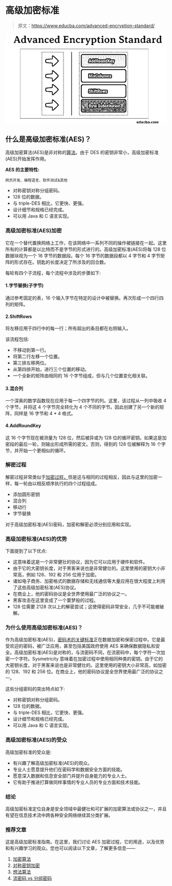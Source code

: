 # 高级加密标准

> 原文：<https://www.educba.com/advanced-encryption-standard/>

![Advanced Encryption Standard](img/9111d7dbc18fbe60c09cf987f0e0f6e2.png)



## 什么是高级加密标准(AES)？

高级加密算法(AES)是非对称的[算法](https://www.educba.com/symmetric-algorithms/)。由于 DES 的密钥非常小，高级加密标准(AES)开始发挥作用。

**AES 的主要特性:**

<small>网页开发、编程语言、软件测试&其他</small>

*   对称密钥对称分组密码。
*   128 位的数据。
*   与 triple-DES 相比，它更快、更强。
*   设计细节和规格已经完成。
*   可以用 Java 和 C 语言实现。

### 高级加密标准(AES)加密

它在一个替代置换网络上工作，在该网络中一系列不同的操作被链接在一起。这里所有的计算都是以比特而不是字节的形式进行的。高级加密标准(AES)将每 128 位数据块视为一个 16 字节的数据段。每个 16 字节的数据段都以 4 字节和 4 字节矩阵的形式存在。钥匙的长度决定了所涉及的回合数。

每轮有四个子流程，每个流程中涉及的步骤如下:

#### 1.字节替换(子字节)

通过参考固定的表，16 个输入字节在特定的设计中被替换。再次形成一个四行四列的矩阵。

#### 2.ShiftRows

将左移应用于四行中的每一行；所有超出的条目都在右侧输入。

该流程包括:

*   不移动到第一行。
*   将第二行左移一个位置。
*   第三排左移两位。
*   从第四排开始，进行三个位置的移动。
*   一个全新的矩阵由相同的 16 个字节组成，但与几个位置变化相关联。

#### 3.混合列

一个深奥的数学函数现在应用于每一个四字节的列。这里，该过程从一列中吸收 4 个字节，并将这 4 个字节完全转化为 4 个不同的字节。因此创建了另一个新的矩阵，同样是 16 字节和 4 * 4 格式。

#### 4.AddRoundKey

这 16 个字节现在被测量为 128 位，然后被异或为 128 位的循环密钥。如果这是加密段的最后一轮，则输出形成所需的密文。否则，得到的 128 位被解释为 16 个字节，并开始一个更相似的循环。

### 解密过程

解密过程非常类似于[加密过程，](https://www.educba.com/encryption-process/)但是这与相同的过程相反，因此与这里的加密一样，每一轮由以相反顺序执行的四个过程组成。

*   添加圆形密钥
*   混合列
*   移动行
*   字节替换

对于高级加密标准(AES)密码，加密和解密必须分别应用和实现。

### 高级加密标准(AES)的优势

下面提到了以下优点:

*   这意味着这是一个非常健壮的协议，因为它可以应用于硬件和软件。
*   由于它的大密钥长度，对于黑客来说也是非常健壮的。这里使用的密钥大小非常高，例如 128、192 和 256 位用于加密。
*   诸如电子商务、加密格式的数据存储和无线通信等大量应用在很大程度上利用了这些高级加密标准(AES)协议。
*   在商业上，他的密码协议是全世界使用最广泛的协议之一。
*   黑客攻击在这里变成了一个噩梦般的过程。
*   128 位需要 2128 次以上的解密尝试；这使得密码非常安全，几乎不可能被破解。

### 为什么使用高级加密标准(AES)？

作为高级加密标准(AES)，[密码术的关键标准](https://www.educba.com/what-is-cryptography/)正在数据加密和保密过程中。它是最受欢迎的密码，被广泛应用，甚至包括美国政府使用 AES 来确保数据隐私和安全。高级加密标准(AES)是对称的，与流密码不同，在流密码中，每个字符一次加密一个字符。Sysmetricity 意味着在加密过程中使用相同种类的密钥。由于它的大密钥长度，对于黑客来说也是非常健壮的。这里使用的密钥大小非常高，如加密的 128、192 和 256 位。在商业上，他的密码协议是全世界使用最广泛的协议之一。

这些分组密码的突出特点如下:

*   对称密钥对称分组密码。
*   128 位的数据。
*   与 triple-DES 相比，它更快、更强。
*   设计细节和规格已经完成。
*   可以用 Java 和 C 语言实现。

### 高级加密标准(AES)的受众

高级加密标准的受众是:

*   有兴趣了解高级加密标准(AES)的观众。
*   专业人士愿意提升他们在密码学和数据安全方面的技能。
*   愿意深入数据和信息安全部门并提升自身能力的专业人士。
*   它有助于推进打算做同样事情的专业人员的专业方面和技术技能。

### 结论

高级加密标准定位自身是安全领域中最健壮和可扩展的加密算法或协议之一，并且有望在信息技术流中跨各种安全网络继续其分类扩展。

### 推荐文章

这是高级加密标准指南。在这里，我们讨论 AES 加密过程，它的用途，以及优势和有兴趣学习的观众。您也可以阅读以下文章，了解更多信息——

1.  [加密算法](https://www.educba.com/encryption-algorithm/)
2.  [对称密钥加密](https://www.educba.com/symmetric-key-encryption/)
3.  [想法算法](https://www.educba.com/idea-algorithm/)
4.  [流密码 vs 分组密码](https://www.educba.com/stream-cipher-vs-block-cipher/)





